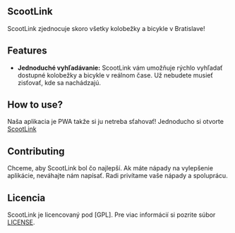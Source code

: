 ## ScootLink

ScootLink zjednocuje skoro všetky kolobežky a bicykle v Bratislave!
## Features

- **Jednoduché vyhľadávanie:** ScootLink vám umožňuje rýchlo vyhľadať dostupné kolobežky a bicykle v reálnom čase. Už nebudete musieť zisťovať, kde sa nachádzajú.

## How to use?

Naša aplikacia je PWA takže si ju netreba sťahovať! Jednoducho si otvorte <a href="">ScootLink</a>

## Contributing

Chceme, aby ScootLink bol čo najlepší. Ak máte nápady na vylepšenie aplikácie, neváhajte nám napísať. Radi privítame vaše nápady a spoluprácu.

## Licencia

ScootLink je licencovaný pod [GPL]. Pre viac informácií si pozrite súbor [LICENSE](LICENSE).
